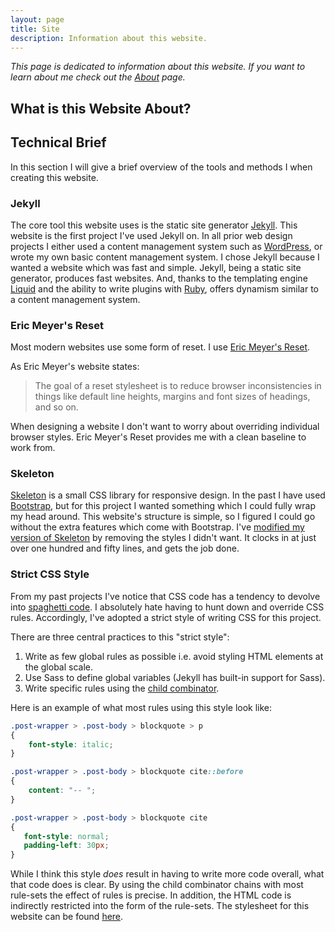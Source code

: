 ```yaml
---
layout: page
title: Site
description: Information about this website.
---
```

*This page is dedicated to information about this website. If you want to learn about me*
*check out the [About](/about) page.*

## What is this Website About?


## Technical Brief
In this section I will give a brief overview of the tools and methods I when creating this website.

### Jekyll
The core tool this website uses is the static site generator [Jekyll](https://jekyllrb.com/).
This website is the first project I've used Jekyll on.
In all prior web design projects I either used a content management system such as [WordPress](https://wordpress.com/), or wrote my own basic content management system.
I chose Jekyll because I wanted a website which was fast and simple.
Jekyll, being a static site generator, produces fast websites.
And, thanks to the templating engine [Liquid](https://shopify.github.io/liquid/) and the ability to write plugins with [Ruby](https://www.ruby-lang.org/en/), offers dynamism similar to a content management system.


### Eric Meyer's Reset
Most modern websites use some form of reset. I use [Eric Meyer's Reset](https://meyerweb.com/eric/tools/css/reset/).

As Eric Meyer's website states:

> The goal of a reset stylesheet is to reduce browser inconsistencies in things like default line heights, margins and font sizes of headings, and so on. 

When designing a website I don't want to worry about overriding individual browser styles.
Eric Meyer's Reset provides me with a clean baseline to work from.


### Skeleton
[Skeleton](http://getskeleton.com/) is a small CSS library for responsive design.
In the past I have used [Bootstrap](https://getbootstrap.com/), but for this project I wanted something which I could fully wrap my head around.
This website's structure is simple, so I figured I could go without the extra features which come with Bootstrap.
I've [modified my version of Skeleton](/assets/css/skeleton.css) by removing the styles I didn't want.
It clocks in at just over one hundred and fifty lines, and gets the job done.


### Strict CSS Style
From my past projects I've notice that CSS code has a tendency to devolve into [spaghetti code](https://en.wikipedia.org/wiki/Spaghetti_code).
I absolutely hate having to hunt down and override CSS rules. 
Accordingly, I've adopted a strict style of writing CSS for this project.

There are three central practices to this "strict style":

1. Write as few global rules as possible i.e. avoid styling HTML elements at the global scale.
2. Use Sass to define global variables (Jekyll has built-in support for Sass).
3. Write specific rules using the [child combinator](https://developer.mozilla.org/en-US/docs/Web/CSS/Child_combinator).

Here is an example of what most rules using this style look like:

```css
.post-wrapper > .post-body > blockquote > p
{
    font-style: italic;
}

.post-wrapper > .post-body > blockquote cite::before
{
    content: "-- ";
}

.post-wrapper > .post-body > blockquote cite
{
   font-style: normal;
   padding-left: 30px;
}
```

While I think this style *does* result in having to write more code overall, what that code does is clear.
By using the child combinator chains with most rule-sets the effect of rules is precise.
In addition, the HTML code is indirectly restricted into the form of the rule-sets.
The stylesheet for this website can be found [here](/assets/css/base.css).